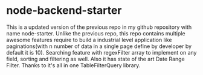 # node-backend-starter

This is a updated version of the previous repo in my github repository with name node-starter.
Unlike the previous repo, this repo contains multiple awesome features require to build a industrial level application like paginations(with n number of data in a single page
define by developer by default it is 10). Searching feature with regexFilter array to implement on any field, sorting and filtering as well.
Also it has state of the art Date Range Filter. Thanks to it's all in one TableFilterQuery library.

